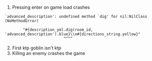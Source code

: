1) Pressing enter on game load crashes
```
`advanced_description': undefined method `dig' for nil:NilClass (NoMethodError)

        "#{description_yml.dig(room_id, 'advanced_description').blue}\\n#{directions_string.yellow}"
                          ^^^^

```
2) First ktp goblin isn't ktp
3) Killing an enemy crashes the game